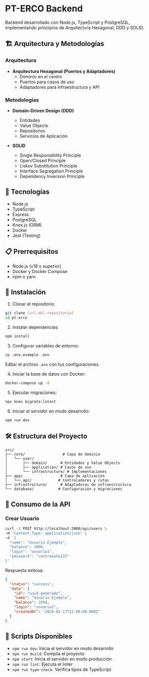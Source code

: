 # PT-ERCO Backend

Backend desarrollado con Node.js, TypeScript y PostgreSQL, implementando principios de Arquitectura Hexagonal, DDD y SOLID.

## 🏗️ Arquitectura y Metodologías

### Arquitectura
- **Arquitectura Hexagonal (Puertos y Adaptadores)**
  - Dominio en el centro
  - Puertos para casos de uso
  - Adaptadores para infraestructura y API

### Metodologías
- **Domain-Driven Design (DDD)**
  - Entidades
  - Value Objects
  - Repositorios
  - Servicios de Aplicación

- **SOLID**
  - Single Responsibility Principle
  - Open/Closed Principle
  - Liskov Substitution Principle
  - Interface Segregation Principle
  - Dependency Inversion Principle

## 🚀 Tecnologías

- Node.js
- TypeScript
- Express
- PostgreSQL
- Knex.js (ORM)
- Docker
- Jest (Testing)

## 📋 Prerrequisitos

- Node.js (v18 o superior)
- Docker y Docker Compose
- npm o yarn

## 🔧 Instalación

1. Clonar el repositorio:
```bash
git clone [url-del-repositorio]
cd pt-erco
```

2. Instalar dependencias:
```bash
npm install
```

3. Configurar variables de entorno:
```bash
cp .env.example .env
```
Editar el archivo `.env` con tus configuraciones.

4. Iniciar la base de datos con Docker:
```bash
docker-compose up -d
```

5. Ejecutar migraciones:
```bash
npx knex migrate:latest
```

6. Iniciar el servidor en modo desarrollo:
```bash
npm run dev
```

## 🛠️ Estructura del Proyecto

```
src/
├── core/                 # Capa de dominio
│   └── user/
│       ├── domain/      # Entidades y Value Objects
│       ├── application/ # Casos de uso
│       └── infrastructure/ # Implementaciones
├── app/                 # Capa de aplicación
│   └── api/            # Controladores y rutas
├── infrastructure/      # Adaptadores de infraestructura
└── database/           # Configuración y migraciones
```

## 📡 Consumo de la API

### Crear Usuario

```bash
curl -X POST http://localhost:3000/api/users \
-H "Content-Type: application/json" \
-d '{
  "name": "Usuario Ejemplo",
  "balance": 1000,
  "login": "usuario1",
  "password": "contraseña123"
}'
```

Respuesta exitosa:
```json
{
  "status": "success",
  "data": {
    "id": "uuid-generado",
    "name": "Usuario Ejemplo",
    "balance": 1000,
    "login": "usuario1",
    "createdAt": "2024-02-17T12:00:00.000Z"
  }
}
```

## 📝 Scripts Disponibles

- `npm run dev`: Inicia el servidor en modo desarrollo
- `npm run build`: Compila el proyecto
- `npm start`: Inicia el servidor en modo producción
- `npm run lint`: Ejecuta el linter
- `npm run type-check`: Verifica tipos de TypeScript
